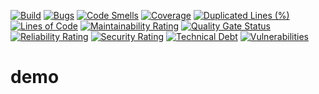 [![Build](https://github.com//demo/actions/workflows/maven.yml/badge.svg)](https://github.com//demo/actions/workflows/quality.yml)
[![Bugs](/api/project_badges/measure?project=com.example%3Ademo&metric=bugs)](/dashboard?id=com.example%3Ademo)
[![Code Smells](/api/project_badges/measure?project=com.example%3Ademo&metric=code_smells)](/dashboard?id=com.example%3Ademo)
[![Coverage](/api/project_badges/measure?project=com.example%3Ademo&metric=coverage)](/dashboard?id=com.example%3Ademo)
[![Duplicated Lines (%)](/api/project_badges/measure?project=com.example%3Ademo&metric=duplicated_lines_density)](/dashboard?id=com.example%3Ademo)
[![Lines of Code](/api/project_badges/measure?project=com.example%3Ademo&metric=ncloc)](/dashboard?id=com.example%3Ademo)
[![Maintainability Rating](/api/project_badges/measure?project=com.example%3Ademo&metric=sqale_rating)](/dashboard?id=com.example%3Ademo)
[![Quality Gate Status](/api/project_badges/measure?project=com.example%3Ademo&metric=alert_status)](/dashboard?id=com.example%3Ademo)
[![Reliability Rating](/api/project_badges/measure?project=com.example%3Ademo&metric=reliability_rating)](/dashboard?id=com.example%3Ademo)
[![Security Rating](/api/project_badges/measure?project=com.example%3Ademo&metric=security_rating)](/dashboard?id=com.example%3Ademo)
[![Technical Debt](/api/project_badges/measure?project=com.example%3Ademo&metric=sqale_index)](/dashboard?id=com.example%3Ademo)
[![Vulnerabilities](/api/project_badges/measure?project=com.example%3Ademo&metric=vulnerabilities)](/dashboard?id=com.example%3Ademo) 

# demo
